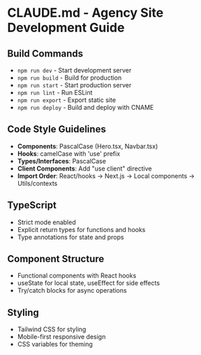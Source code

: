 # CLAUDE.md - Agency Site Development Guide

## Build Commands
- `npm run dev` - Start development server
- `npm run build` - Build for production
- `npm run start` - Start production server
- `npm run lint` - Run ESLint
- `npm run export` - Export static site
- `npm run deploy` - Build and deploy with CNAME

## Code Style Guidelines
- **Components**: PascalCase (Hero.tsx, Navbar.tsx)
- **Hooks**: camelCase with 'use' prefix
- **Types/Interfaces**: PascalCase
- **Client Components**: Add "use client" directive
- **Import Order**: React/hooks → Next.js → Local components → Utils/contexts

## TypeScript
- Strict mode enabled
- Explicit return types for functions and hooks
- Type annotations for state and props

## Component Structure
- Functional components with React hooks
- useState for local state, useEffect for side effects
- Try/catch blocks for async operations

## Styling
- Tailwind CSS for styling
- Mobile-first responsive design
- CSS variables for theming